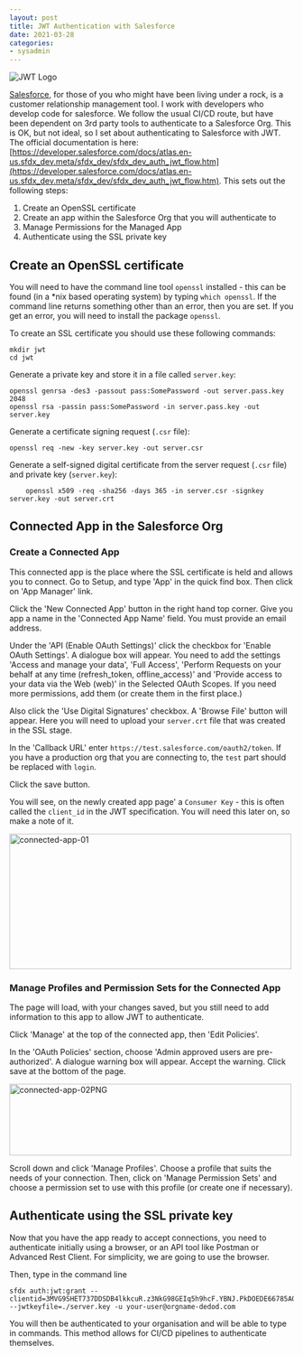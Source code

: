 ```yaml
---
layout: post
title: JWT Authentication with Salesforce
date: 2021-03-28
categories:
- sysadmin
---
```



<img src='https://jwt.io/img/pic_logo.svg' alt='JWT Logo'>

[Salesforce](https://www.saleforce.com), for those of you who might have been living under a rock, is a customer relationship management tool. I work with developers who develop code for salesforce. We follow the usual CI/CD route, but have been dependent on 3rd party tools to authenticate to a Salesforce Org. This is OK, but not ideal, so I set about authenticating to Salesforce with JWT. The official documentation is here: [https://developer.salesforce.com/docs/atlas.en-us.sfdx_dev.meta/sfdx_dev/sfdx_dev_auth_jwt_flow.htm](https://developer.salesforce.com/docs/atlas.en-us.sfdx_dev.meta/sfdx_dev/sfdx_dev_auth_jwt_flow.htm). This sets out the following steps: 



1) Create an OpenSSL certificate
2) Create an app within the Salesforce Org that you will authenticate to
3) Manage Permissions for the Managed App
4) Authenticate using the SSL private key 

## Create an OpenSSL certificate

You will need to have the command line tool `openssl` installed - this can be found (in a *nix based operating system) by typing `which openssl`. If the command line returns something other than an error, then you are set. If you get an error, you will need to install the package `openssl`. 

To create an SSL certificate you should use these following commands:

    mkdir jwt
    cd jwt

Generate a private key and store it in a file called `server.key`:

    openssl genrsa -des3 -passout pass:SomePassword -out server.pass.key 2048
    openssl rsa -passin pass:SomePassword -in server.pass.key -out server.key

Generate a certificate signing request (`.csr` file):

    openssl req -new -key server.key -out server.csr

Generate a self-signed digital certificate from the server request (`.csr` file) and private key (`server.key`):

        openssl x509 -req -sha256 -days 365 -in server.csr -signkey server.key -out server.crt

## Connected App in the Salesforce Org

### Create a Connected App

This connected app is the place where the SSL certificate is held and allows you to connect. Go to Setup, and type 'App' in the quick find box. Then click on 'App Manager' link. 

Click the 'New Connected App' button in the right hand top corner. Give you app a name in the 'Connected App Name' field. You must provide an email address. 

Under the 'API (Enable OAuth Settings)' click the checkbox for 'Enable OAuth Settings'. A dialogue box will appear. You need to add the settings 'Access and manage your data', 'Full Access', 'Perform Requests on your behalf at any time (refresh_token, offline_access)' and 'Provide access to your data via the Web (web)' in the Selected OAuth Scopes. If you need more permissions, add them (or create them in the first place.)

Also click the 'Use Digital Signatures' checkbox. A 'Browse File' button will appear. Here you will need to upload your `server.crt` file that was created in the SSL stage. 

In the 'Callback URL' enter `https://test.salesforce.com/oauth2/token`. If you have a production org that you are connecting to, the `test` part should be replaced with `login`. 

Click the save button. 

You will see, on the newly created app page' a `Consumer Key` - this is often called the `client_id` in the JWT specification. You will need this later on, so make a note of it. 

<a data-flickr-embed="true" href="https://www.flickr.com/photos/kabads/51010452920/in/dateposted/" title="connected-app-01"><img src="https://live.staticflickr.com/65535/51010452920_64c13d64d8.jpg" width="500" height="240" alt="connected-app-01"></a><script async src="//embedr.flickr.com/assets/client-code.js" charset="utf-8"></script>

### Manage Profiles and Permission Sets for the Connected App 

The page will load, with your changes saved, but you still need to add information to this app to allow JWT to authenticate. 

Click 'Manage' at the top of the connected app, then 'Edit Policies'. 

In the 'OAuth Policies' section, choose 'Admin approved users are pre-authorized'. A dialogue warning box will appear. Accept the warning. Click save at the bottom of the page. 

<a data-flickr-embed="true" href="https://www.flickr.com/photos/kabads/51079734032/in/photostream/" title="connected-app-02PNG"><img src="https://live.staticflickr.com/65535/51079734032_2d160ef78f.jpg" width="500" height="127" alt="connected-app-02PNG"></a><script async src="//embedr.flickr.com/assets/client-code.js" charset="utf-8"></script>

Scroll down and click 'Manage Profiles'. Choose a profile that suits the needs of your connection. Then, click on 'Manage Permission Sets' and choose a permission set to use with this profile (or create one if necessary). 

## Authenticate using the SSL private key 

Now that you have the app ready to accept connections, you need to authenticate initially using a browser, or an API tool like Postman or Advanced Rest Client. For simplicity, we are going to use the browser. 

Then, type in the command line 

    sfdx auth:jwt:grant --clientid=3MVG9SHET737DDSDB4lkkcuR.z3NkG98GEIq5h9hcF.YBNJ.PkDOEDE66785AODEDEa78TvyzcJ --jwtkeyfile=./server.key -u your-user@orgname-dedod.com

You will then be authenticated to your organisation and will be able to type in commands. This method allows for CI/CD pipelines to authenticate themselves. 
